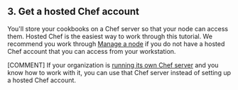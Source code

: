 ## 3. Get a hosted Chef account

You'll store your cookbooks on a Chef server so that your node can access them. Hosted Chef is the easiest way to work through this tutorial. We recommend you work through [Manage a node](/manage-a-node/ubuntu/) if you do not have a hosted Chef account that you can access from your workstation.

[COMMENT] If your organization is [running its own Chef server](https://downloads.chef.io/chef-server/) and you know how to work with it, you can use that Chef server instead of setting up a hosted Chef account.  
